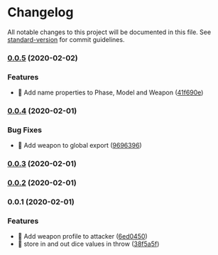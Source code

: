 # Changelog

All notable changes to this project will be documented in this file. See [standard-version](https://github.com/conventional-changelog/standard-version) for commit guidelines.

### [0.0.5](https://github.com/cemderin/battle-calculator/compare/v0.0.4...v0.0.5) (2020-02-02)


### Features

* 🎸 Add name properties to Phase, Model and Weapon ([41f690e](https://github.com/cemderin/battle-calculator/commit/41f690e9e04f8ca71d976c9fc9d58e806986539e))

### [0.0.4](https://github.com/cemderin/battle-calculator/compare/v0.0.1...v0.0.4) (2020-02-01)


### Bug Fixes

* 🐛 Add weapon to global export ([9696396](https://github.com/cemderin/battle-calculator/commit/9696396163bd67fbc639645232b4cd7c6cf0f756))

### [0.0.3](https://github.com/cemderin/battle-calculator/compare/v0.0.2...v0.0.3) (2020-02-01)

### [0.0.2](https://github.com/cemderin/battle-calculator/compare/v0.0.1...v0.0.2) (2020-02-01)

### 0.0.1 (2020-02-01)


### Features

* 🎸 Add weapon profile to attacker ([6ed0450](https://github.com/cemderin/battle-calculator/commit/6ed0450f309d481cfb71bd773b56205fe6b09743))
* 🎸 store in and out dice values in throw ([38f5a5f](https://github.com/cemderin/battle-calculator/commit/38f5a5f9fd45eb82c67e6b342a32b56aaeefe27b))
